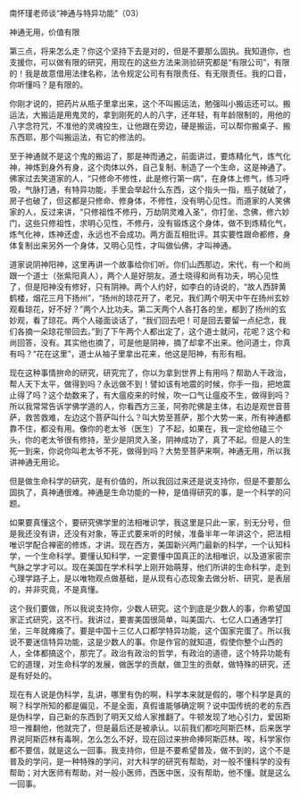 南怀瑾老师谈“神通与特异功能”（03）

神通无用，价值有限

第三点，将来怎么走？你这个坚持下去是对的，但是不要那么固执。我知道你，也支援你，可以做有限的研究，用现在的这些方法来测验研究都是“有限公司”，有限的！我是故意借用法律名称，法令规定公司有有限责任、有无限责任。我的口音，你听懂吗？是有限的。

你刚才说的，把药片从瓶子里拿出来，这个不叫搬运法，勉强叫小搬运还可以。搬运法，大搬运是用鬼灵的，拿到刚死的人的八字，还年轻，有年龄限制的，用他的八字念符咒，不准他的灵魂投生，让他跟在旁边，硬是搬运，可以帮你搬桌子、搬东西耶，那个叫搬运法，有它的修法的。

至于神通就不是这个鬼的搬运了，那是神而通之，前面讲过，要炼精化气，炼气化神，神炼到身外有身，这个肉体以外，自己复制、制造了一个生命，这是神通了。佛家过去笑道家的人，“只修命不修性，此是修行第一病”，在身体上修气，练习呼吸，气脉打通，有特异功能，手里会举起什么东西，这个指头一指，瓶子就破了，房子也破了，但这都是只修命、修身体，不修性，没有明心见性。而道家的人笑佛家的人，反过来讲，“只修祖性不修丹，万劫阴灵难入圣”，你打坐、念佛，修六妙门，这些只修祖性，求明心见性，不修丹，没有锻炼这个身体，做不到炼精化气，炼气化神，炼神还虚，永远也不会成功。两方面互相批评。其实要性跟命都修，身体复制出来另外一个身体，又明心见性，才叫做仙佛，才叫神通。

道家说阴神阳神，这里再讲一个故事给你们听。你们山西那边，宋代，有一个和尚跟一个道士（张紫阳真人），两个人是好朋友。道士晓得和尚有功夫，明心见性了，但是阳神没有修好，只有阴神。两个人约好，如李白的诗说的，“故人西辞黄鹤楼，烟花三月下扬州”，“扬州的琼花开了，老兄，我们两个明天中午在扬州玄妙观看琼花，好不好？”两个人比功夫。第二天两个人各打各的坐，都到了扬州的玄妙观，看了琼花。两个人碰面谈话了，“我们回去吧！可是回去要留一点纪念，我们各摘一朵琼花带回去。”到了下午两个人都出定了，这个道士就问，花呢？这个和尚回答，没有。其实他也摘了，可是他是阴神，摘了却拿不出来。他问道士，你真有吗？“花在这里”，道士从袖子里拿出花来，他这是阳神，有形有相。

现在这种事情拚命的研究，研究完了，你以为拿到世界上有用吗？帮助人干政治，帮人天下太平，做得到吗？永远做不到！譬如该有地震的时候，你手一指，把地震止得了吗？这个劫数来了，有大瘟疫来的时候，吹一口气让瘟疫不生，做得到吗？所以我常常告诉学佛学道的人，你看西方三圣，阿弥陀佛是主体，右边是观世音菩萨，救苦救难，左边这个菩萨叫什么？叫大势至菩萨，那个大势一来，所有神通都靠不住，都没有用。像你的老太爷（医生）了不起，如果在，我一定给他磕三个头，你的老太爷很有修持，至少是阴灵入圣，阴神成功了，真了不起。但是人的生死一到来，你说你叫老太爷不死，做得到吗？大势至菩萨来啊，神通无用，所以我讲神通无用论。

但是做生命科学的研究，是有价值的，所以我回过来还是说支持你，但是不要那么固执了，真神通很难。神通是生命功能的一种，是值得研究的事，是一个科学的问题。

如果要真懂这个，要研究佛学里的法相唯识学，我这里是只此一家，别无分号，但是我还没有讲，还没有对象，等正式要来听的时候，准备半年一年讲这个，把法相唯识学配合禅密的修炼，才讲。现在西方，美国新兴两门最新的科学，一个认知科学，一个生命科学。要懂认知科学，一定要懂中国真正的法相唯识，以及道家密宗气脉之学才可以。现在美国在学术科学上刚开始萌芽，他们所讲的生命科学，走到心理学路子上，是以唯物观点做基础，是从现有心态现象去做分析、研究，是表层的，并非究竟，不是真懂。

这个我们要做，所以我说支持你，少数人研究。这个到底是少数人的事，你希望国家正式研究，这不行。我讲过，要害美国很简单，叫美国六、七亿人口通通学打坐，三年就瘫痪了。要是中国十三亿人口都学特异功能，这个国家完蛋了。所以我说不要迷信特异功能，这是少数人的事。你是作官的就知道，假使你整个山西的人，全体都搞这个，那完了。政治有政治的哲学，有政治的道德，这个特异功能有它的道理，对生命科学的发展，做医学的贡献，做卫生的贡献，做特殊的研究，还是有好处的。

现在有人说是伪科学，乱讲，哪里有伪的啊，科学本来就是假的，哪个科学是真的啊？科学所知的都是偏见，不是全面，真假谁能够确定啊？说中国传统的老的东西是伪科学，自己新的东西到了明天又给人家推翻了。牛顿发现了地心引力，爱因斯坦一推翻他，他就完了，但是最后还是被承认。以前我们都吃阿斯匹林，后来医学界说阿斯匹林有毒啊，怎么怎么不好，现在回过来拚命捧阿斯匹林。唉，科学家你都不要信，就是这么一回事。我支持你，但是不要希望普及，做不到的，这个不是普及的学问，是一种特殊的学问，对大科学的研究有帮助，对一般不懂科学的没有帮助；对大医师有帮助，对一般小医师，西医中医，没有帮助，他不懂。就是这么一回事。


